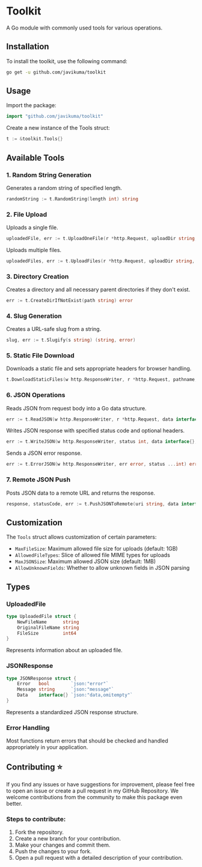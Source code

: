 # Toolkit

A Go module with commonly used tools for various operations.

## Installation

To install the toolkit, use the following command:

```bash
go get -u github.com/javikuma/toolkit
```

## Usage

Import the package:
```go
import "github.com/javikuma/toolkit"
```

Create a new instance of the Tools struct:
```go
t := &toolkit.Tools{}
```

## Available Tools

### 1. Random String Generation

Generates a random string of specified length.

```go
randomString := t.RandomString(length int) string
```

### 2. File Upload

Uploads a single file.

```go
uploadedFile, err := t.UploadOneFile(r *http.Request, uploadDir string, rename ...bool) (*UploadedFile, error)
```

Uploads multiple files.

```go
uploadedFiles, err := t.UploadFiles(r *http.Request, uploadDir string, rename ...bool) ([]*UploadedFile, error)
```

### 3. Directory Creation

Creates a directory and all necessary parent directories if they don't exist.

```go
err := t.CreateDirIfNotExist(path string) error
```

### 4. Slug Generation

Creates a URL-safe slug from a string.

```go
slug, err := t.Slugify(s string) (string, error)
```

### 5. Static File Download

Downloads a static file and sets appropriate headers for browser handling.

```go
t.DownloadStaticFiles(w http.ResponseWriter, r *http.Request, pathname, fileName, displayName string)
```

### 6. JSON Operations

Reads JSON from request body into a Go data structure.
```go
err := t.ReadJSON(w http.ResponseWriter, r *http.Request, data interface{}) error
```

Writes JSON response with specified status code and optional headers.
```go
err := t.WriteJSON(w http.ResponseWriter, status int, data interface{}, headers ...http.Header) error
```

Sends a JSON error response.
```go
err := t.ErrorJSON(w http.ResponseWriter, err error, status ...int) error
```

### 7. Remote JSON Push

Posts JSON data to a remote URL and returns the response.
```go
response, statusCode, err := t.PushJSONToRemote(uri string, data interface{}, client ...*http.Client) (*http.Response, int, error)
```

## Customization

The `Tools` struct allows customization of certain parameters:

* `MaxFileSize`: Maximum allowed file size for uploads (default: 1GB)
* `AllowedFileTypes`: Slice of allowed file MIME types for uploads
* `MaxJSONSize`: Maximum allowed JSON size (default: 1MB)
* `AllowUnknownFields`: Whether to allow unknown fields in JSON parsing

## Types

### UploadedFile

```go
type UploadedFile struct {
    NewFileName      string
    OriginalFileName string
    FileSize         int64
}
```

Represents information about an uploaded file.

### JSONResponse

```go
type JSONResponse struct {
    Error   bool        `json:"error"`
    Message string      `json:"message"`
    Data    interface{} `json:"data,omitempty"`
}
```

Represents a standardized JSON response structure.

### Error Handling

Most functions return errors that should be checked and handled appropriately in your application.

## Contributing ⭐

If you find any issues or have suggestions for improvement, please feel free to open an issue or create a pull request in my GitHub Repository. We welcome contributions from the community to make this package even better.

### Steps to contribute:

1. Fork the repository.
2. Create a new branch for your contribution.
3. Make your changes and commit them.
4. Push the changes to your fork.
5. Open a pull request with a detailed description of your contribution.
